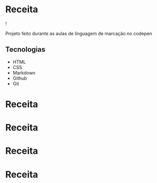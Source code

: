 # Receita
! [](./Captura%20de%20Tela%202025-03-10%20%C3%A0s%2008.38.50.png)

Projeto feito durante as aulas de linguagem de marcação no codepen

## Tecnologias
* HTML
* CSS
* Markdown
* Github
* Git

# Receita
# Receita
# Receita
# Receita
